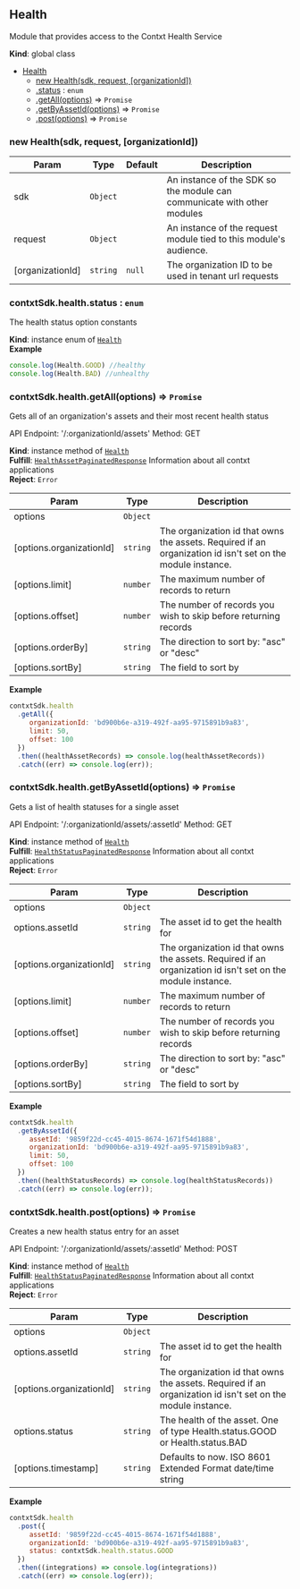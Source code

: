<a name="Health"></a>

## Health
Module that provides access to the Contxt Health Service

**Kind**: global class  

* [Health](#Health)
    * [new Health(sdk, request, [organizationId])](#new_Health_new)
    * [.status](#Health+status) : <code>enum</code>
    * [.getAll(options)](#Health+getAll) ⇒ <code>Promise</code>
    * [.getByAssetId(options)](#Health+getByAssetId) ⇒ <code>Promise</code>
    * [.post(options)](#Health+post) ⇒ <code>Promise</code>

<a name="new_Health_new"></a>

### new Health(sdk, request, [organizationId])

| Param | Type | Default | Description |
| --- | --- | --- | --- |
| sdk | <code>Object</code> |  | An instance of the SDK so the module can communicate with other modules |
| request | <code>Object</code> |  | An instance of the request module tied to this module's audience. |
| [organizationId] | <code>string</code> | <code>null</code> | The organization ID to be used in tenant url requests |

<a name="Health+status"></a>

### contxtSdk.health.status : <code>enum</code>
The health status option constants

**Kind**: instance enum of [<code>Health</code>](#Health)  
**Example**  
```js
console.log(Health.GOOD) //healthy
console.log(Health.BAD) //unhealthy
```
<a name="Health+getAll"></a>

### contxtSdk.health.getAll(options) ⇒ <code>Promise</code>
Gets all of an organization's assets and their most recent health status

API Endpoint: '/:organizationId/assets'
Method: GET

**Kind**: instance method of [<code>Health</code>](#Health)  
**Fulfill**: [<code>HealthAssetPaginatedResponse</code>](./Typedefs.md#HealthAssetPaginatedResponse) Information about all contxt applications  
**Reject**: <code>Error</code>  

| Param | Type | Description |
| --- | --- | --- |
| options | <code>Object</code> |  |
| [options.organizationId] | <code>string</code> | The organization id that owns the assets. Required if an organization id isn't set on the module instance. |
| [options.limit] | <code>number</code> | The maximum number of records to return |
| [options.offset] | <code>number</code> | The number of records you wish to skip before returning records |
| [options.orderBy] | <code>string</code> | The direction to sort by: "asc" or "desc" |
| [options.sortBy] | <code>string</code> | The field to sort by |

**Example**  
```js
contxtSdk.health
  .getAll({
     organizationId: 'bd900b6e-a319-492f-aa95-9715891b9a83',
     limit: 50,
     offset: 100
  })
  .then((healthAssetRecords) => console.log(healthAssetRecords))
  .catch((err) => console.log(err));
```
<a name="Health+getByAssetId"></a>

### contxtSdk.health.getByAssetId(options) ⇒ <code>Promise</code>
Gets a list of health statuses for a single asset

API Endpoint: '/:organizationId/assets/:assetId'
Method: GET

**Kind**: instance method of [<code>Health</code>](#Health)  
**Fulfill**: [<code>HealthStatusPaginatedResponse</code>](./Typedefs.md#HealthStatusPaginatedResponse) Information about all contxt applications  
**Reject**: <code>Error</code>  

| Param | Type | Description |
| --- | --- | --- |
| options | <code>Object</code> |  |
| options.assetId | <code>string</code> | The asset id to get the health for |
| [options.organizationId] | <code>string</code> | The organization id that owns the assets. Required if an organization id isn't set on the module instance. |
| [options.limit] | <code>number</code> | The maximum number of records to return |
| [options.offset] | <code>number</code> | The number of records you wish to skip before returning records |
| [options.orderBy] | <code>string</code> | The direction to sort by: "asc" or "desc" |
| [options.sortBy] | <code>string</code> | The field to sort by |

**Example**  
```js
contxtSdk.health
  .getByAssetId({
     assetId: '9859f22d-cc45-4015-8674-1671f54d1888',
     organizationId: 'bd900b6e-a319-492f-aa95-9715891b9a83',
     limit: 50,
     offset: 100
  })
  .then((healthStatusRecords) => console.log(healthStatusRecords))
  .catch((err) => console.log(err));
```
<a name="Health+post"></a>

### contxtSdk.health.post(options) ⇒ <code>Promise</code>
Creates a new health status entry for an asset

API Endpoint: '/:organizationId/assets/:assetId'
Method: POST

**Kind**: instance method of [<code>Health</code>](#Health)  
**Fulfill**: [<code>HealthStatusPaginatedResponse</code>](./Typedefs.md#HealthStatusPaginatedResponse) Information about all contxt applications  
**Reject**: <code>Error</code>  

| Param | Type | Description |
| --- | --- | --- |
| options | <code>Object</code> |  |
| options.assetId | <code>string</code> | The asset id to get the health for |
| [options.organizationId] | <code>string</code> | The organization id that owns the assets. Required if an organization id isn't set on the module instance. |
| options.status | <code>string</code> | The health of the asset. One of type Health.status.GOOD or Health.status.BAD |
| [options.timestamp] | <code>string</code> | Defaults to now. ISO 8601 Extended Format date/time string |

**Example**  
```js
contxtSdk.health
  .post({
     assetId: '9859f22d-cc45-4015-8674-1671f54d1888',
     organizationId: 'bd900b6e-a319-492f-aa95-9715891b9a83',
     status: contxtSdk.health.status.GOOD
  })
  .then((integrations) => console.log(integrations))
  .catch((err) => console.log(err));
```
